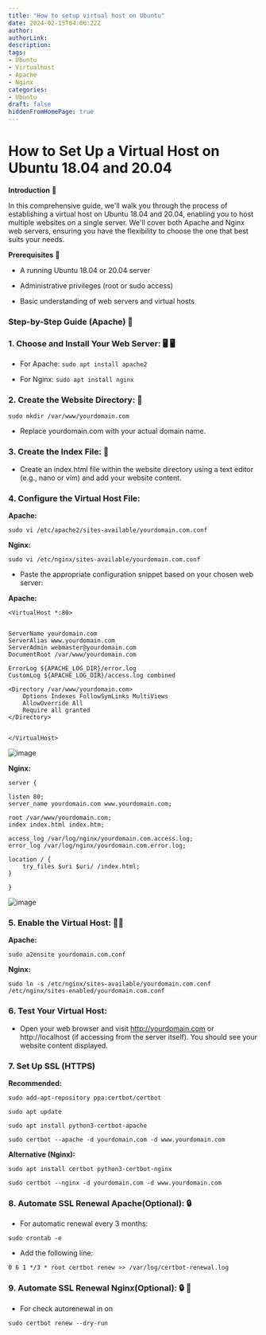 ```yaml
---
title: "How to setup virtual host on Ubuntu"
date: 2024-02-15T04:06:22Z
author:
authorLink:
description:
tags:
- Ubuntu
- Virtualhost
- Apache
- Nginx
categories:
- Ubuntu
draft: false
hiddenFromHomePage: true
---
```


# How to Set Up a Virtual Host on Ubuntu 18.04 and 20.04

**Introduction** 👋

In this comprehensive guide, we'll walk you through the process of establishing a virtual host on Ubuntu 18.04 and 20.04, enabling you to host multiple websites on a single server. We'll cover both Apache and Nginx web servers, ensuring you have the flexibility to choose the one that best suits your needs.

**Prerequisites** 📜

* A running Ubuntu 18.04 or 20.04 server

* Administrative privileges (root or sudo access)

* Basic understanding of web servers and virtual hosts

### Step-by-Step Guide (Apache) 👣

### 1. Choose and Install Your Web Server: 🖥 🖥️

* For Apache: `sudo apt install apache2`

* For Nginx: `sudo apt install nginx`

### 2. Create the Website Directory: 📂

`sudo mkdir /var/www/yourdomain.com`

* Replace yourdomain.com with your actual domain name.

### 3. Create the Index File: 📃

* Create an index.html file within the website directory using a text editor (e.g., nano or vim) and add your website content.

### 4. Configure the Virtual Host File:

**Apache:**

`sudo vi /etc/apache2/sites-available/yourdomain.com.conf`

**Nginx:**

`sudo vi /etc/nginx/sites-available/yourdomain.com.conf`

* Paste the appropriate configuration snippet based on your chosen web server:

**Apache:**

    <VirtualHost *:80>
   
   
    ServerName yourdomain.com
    ServerAlias www.yourdomain.com
    ServerAdmin webmaster@yourdomain.com
    DocumentRoot /var/www/yourdomain.com

    ErrorLog ${APACHE_LOG_DIR}/error.log
    CustomLog ${APACHE_LOG_DIR}/access.log combined

    <Directory /var/www/yourdomain.com>
        Options Indexes FollowSymLinks MultiViews
        AllowOverride All
        Require all granted
    </Directory>


    </VirtualHost>

![image](https://github.com/yahyagulshan/yahyagulshan.com/assets/59036269/7a1e1ec4-0713-424f-b69b-43653119dcdd)

**Nginx:**

    server {
   
    listen 80;
    server_name yourdomain.com www.yourdomain.com;

    root /var/www/yourdomain.com;
    index index.html index.htm;

    access_log /var/log/nginx/yourdomain.com.access.log;
    error_log /var/log/nginx/yourdomain.com.error.log;

    location / {
        try_files $uri $uri/ /index.html;
    }
    
    }


![image](https://github.com/yahyagulshan/yahyagulshan.com/assets/59036269/54f147eb-44bd-4c40-b4d1-242c26f6fe4c)


### 5. Enable the Virtual Host: 🧗🏿

**Apache:**

`sudo a2ensite yourdomain.com.conf`

**Nginx:**

`sudo ln -s /etc/nginx/sites-available/yourdomain.com.conf /etc/nginx/sites-enabled/yourdomain.com.conf`

### 6. Test Your Virtual Host:

* Open your web browser and visit http://yourdomain.com or http://localhost (if accessing from the server itself). You should see your website content displayed.

### 7. Set Up SSL (HTTPS)

**Recommended:**

`sudo add-apt-repository ppa:certbot/certbot`

`sudo apt update`

`sudo apt install python3-certbot-apache`

`sudo certbot --apache -d yourdomain.com -d www.yourdomain.com`

**Alternative (Nginx):**

`sudo apt install certbot python3-certbot-nginx`

`sudo certbot --nginx -d yourdomain.com -d www.yourdomain.com`

### 8. Automate SSL Renewal Apache(Optional): 🔒

* For automatic renewal every 3 months:

`sudo crontab -e`

* Add the following line:

`0 6 1 */3 * root certbot renew >> /var/log/certbot-renewal.log`


### 9. Automate SSL Renewal Nginx(Optional): 🔒 🎡

* For check autorenewal in on

`sudo certbot renew --dry-run`
